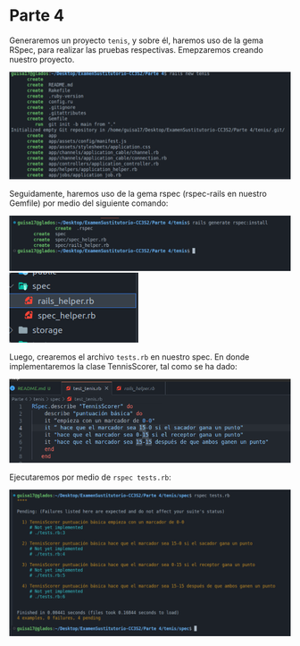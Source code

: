 # Parte 4


Generaremos un proyecto `tenis`, y sobre él, haremos uso de la gema RSpec, para realizar las pruebas respectivas. Emepzaremos creando nuestro proyecto.

![Alt text](image.png)

Seguidamente, haremos uso de la gema rspec (rspec-rails en nuestro Gemfile) por medio del siguiente comando:

![Alt text](image-1.png)
![Alt text](image-2.png)

Luego, crearemos el archivo `tests.rb` en nuestro spec. En donde implementaremos la clase TennisScorer, tal como se ha dado:

![Alt text](image-3.png)

Ejecutaremos por medio de `rspec tests.rb`:

![Alt text](image-4.png)


